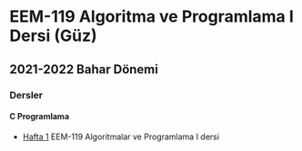 # EEM-119 Algoritma ve Programlama I Dersi (Güz) 

## 2021-2022 Bahar Dönemi
### Dersler

#### C Programlama
- [Hafta 1](./dersler/ders01.md)   EEM-119 Algoritmalar ve Programlama I dersi 




